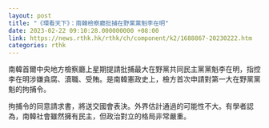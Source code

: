 ```yaml
---
layout: post
title: "《環看天下》：南韓檢察廳批捕在野黨黨魁李在明"
date: 2023-02-22 09:10:28.000000000 +08:00
link: https://news.rthk.hk/rthk/ch/component/k2/1688867-20230222.htm
categories: rthk
---
```


南韓首爾中央地方檢察廳上星期提請批捕最大在野黨共同民主黨黨魁李在明，指控李在明涉嫌貪腐、瀆職、受賄。是南韓憲政史上，檢方首次申請對第一大在野黨黨魁的拘捕令。

拘捕令的同意請求書，將送交國會表決。外界估計通過的可能性不大。有學者認為，南韓社會雖然擁有民主，但政治對立的格局非常嚴重。
